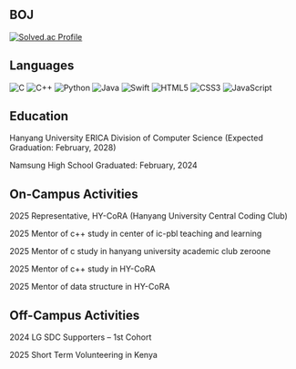 ## BOJ
[![Solved.ac Profile](http://mazassumnida.wtf/api/v2/generate_badge?boj=hi385790)](https://solved.ac/hi385790)

## Languages 
![C](https://img.shields.io/badge/C-A8B9CC?style=for-the-badge&logo=c&logoColor=white)
![C++](https://img.shields.io/badge/C++-00599C?style=for-the-badge&logo=cplusplus&logoColor=white)
![Python](https://img.shields.io/badge/Python-3776AB?style=for-the-badge&logo=python&logoColor=white)
![Java](https://img.shields.io/badge/Java-007396?style=for-the-badge&logo=java&logoColor=white)
![Swift](https://img.shields.io/badge/Swift-FA7343?style=for-the-badge&logo=swift&logoColor=white)
![HTML5](https://img.shields.io/badge/HTML5-E34F26?style=for-the-badge&logo=html5&logoColor=white)
![CSS3](https://img.shields.io/badge/CSS3-1572B6?style=for-the-badge&logo=css3&logoColor=white)
![JavaScript](https://img.shields.io/badge/JavaScript-F7DF1E?style=for-the-badge&logo=javascript&logoColor=black)

## Education
Hanyang University ERICA
Division of Computer Science
(Expected Graduation: February, 2028)

Namsung High School
Graduated: February, 2024


## On-Campus Activities
2025 Representative, HY-CoRA (Hanyang University Central Coding Club)

2025 Mentor of c++ study in center of ic-pbl teaching and learning

2025 Mentor of c study in hanyang university academic club zeroone

2025 Mentor of c++ study in HY-CoRA 

2025 Mentor of data structure in HY-CoRA 

## Off-Campus Activities
2024 LG SDC Supporters – 1st Cohort

2025 Short Term Volunteering in Kenya

